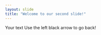 ```yaml
---
layout: slide
title: "Welcome to our second slide!"
---
```

Your text
Use the left black arrow to go back!
